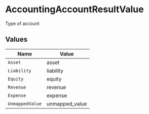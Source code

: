 # AccountingAccountResultValue

Type of account


## Values

| Name            | Value           |
| --------------- | --------------- |
| `Asset`         | asset           |
| `Liability`     | liability       |
| `Equity`        | equity          |
| `Revenue`       | revenue         |
| `Expense`       | expense         |
| `UnmappedValue` | unmapped_value  |